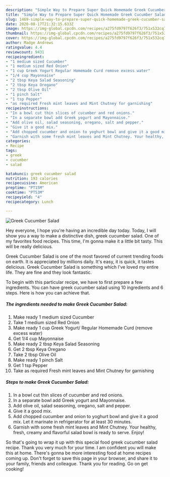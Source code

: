 ```yaml
---
description: "Simple Way to Prepare Super Quick Homemade Greek Cucumber Salad"
title: "Simple Way to Prepare Super Quick Homemade Greek Cucumber Salad"
slug: 1469-simple-way-to-prepare-super-quick-homemade-greek-cucumber-salad
date: 2020-08-17T21:32:15.633Z
image: https://img-global.cpcdn.com/recipes/a275fd9797f626f3/751x532cq70/greek-cucumber-salad-recipe-main-photo.jpg
thumbnail: https://img-global.cpcdn.com/recipes/a275fd9797f626f3/751x532cq70/greek-cucumber-salad-recipe-main-photo.jpg
cover: https://img-global.cpcdn.com/recipes/a275fd9797f626f3/751x532cq70/greek-cucumber-salad-recipe-main-photo.jpg
author: Madge Andrews
ratingvalue: 4.4
reviewcount: 9431
recipeingredient:
- "1 medium sized Cucumber"
- "1 medium sized Red Onion"
- "1 cup Greek Yogurt Regular Homemade Curd remove excess water"
- "1/4 cup Mayonnaise"
- "2 tbsp Keya Salad Seasoning"
- "2 tbsp Keya Oregano"
- "2 tbsp Olive Oil"
- "1 pinch Salt"
- "1 tsp Pepper"
- "as required Fresh mint leaves and Mint Chutney for garnishing"
recipeinstructions:
- "In a bowl cut thin slices of cucumber and red onions."
- "In a separate bowl add Greek yogurt and Mayonnaise."
- "Add olive oil, salad seasoning, oregano, salt and pepper."
- "Give it a good mix."
- "Add chopped cucumber and onion to yoghurt bowl and give it a good mix. Let it marinate in refrigerator for at least 30 minutes."
- "Garnish with some fresh mint leaves and Mint Chutney. Your healthy, fresh, creamy and flavorful salad bowl is ready to serve. Enjoy!"
categories:
- Recipe
tags:
- greek
- cucumber
- salad

katakunci: greek cucumber salad 
nutrition: 193 calories
recipecuisine: American
preptime: "PT15M"
cooktime: "PT53M"
recipeyield: "4"
recipecategory: Lunch

---
```



![Greek Cucumber Salad](https://img-global.cpcdn.com/recipes/a275fd9797f626f3/751x532cq70/greek-cucumber-salad-recipe-main-photo.jpg)

Hey everyone, I hope you're having an incredible day today. Today, I will show you a way to make a distinctive dish, greek cucumber salad. One of my favorites food recipes. This time, I'm gonna make it a little bit tasty. This will be really delicious.



Greek Cucumber Salad is one of the most favored of current trending foods on earth. It is appreciated by millions daily. It's easy, it is quick, it tastes delicious. Greek Cucumber Salad is something which I've loved my entire life. They are fine and they look fantastic.


To begin with this particular recipe, we have to first prepare a few ingredients. You can have greek cucumber salad using 10 ingredients and 6 steps. Here is how you can achieve that.

<!--inarticleads1-->

##### The ingredients needed to make Greek Cucumber Salad:

1. Make ready 1 medium sized Cucumber
1. Take 1 medium sized Red Onion
1. Make ready 1 cup Greek Yogurt/ Regular Homemade Curd (remove excess water)
1. Get 1/4 cup Mayonnaise
1. Make ready 2 tbsp Keya Salad Seasoning
1. Get 2 tbsp Keya Oregano
1. Take 2 tbsp Olive Oil
1. Make ready 1 pinch Salt
1. Get 1 tsp Pepper
1. Take as required Fresh mint leaves and Mint Chutney for garnishing




<!--inarticleads2-->

##### Steps to make Greek Cucumber Salad:

1. In a bowl cut thin slices of cucumber and red onions.
1. In a separate bowl add Greek yogurt and Mayonnaise.
1. Add olive oil, salad seasoning, oregano, salt and pepper.
1. Give it a good mix.
1. Add chopped cucumber and onion to yoghurt bowl and give it a good mix. Let it marinate in refrigerator for at least 30 minutes.
1. Garnish with some fresh mint leaves and Mint Chutney. Your healthy, fresh, creamy and flavorful salad bowl is ready to serve. Enjoy!




So that's going to wrap it up with this special food greek cucumber salad recipe. Thank you very much for your time. I am confident you will make this at home. There's gonna be more interesting food at home recipes coming up. Don't forget to save this page in your browser, and share it to your family, friends and colleague. Thank you for reading. Go on get cooking!
